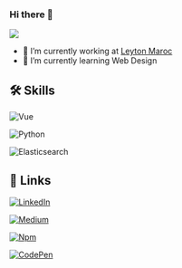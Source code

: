 ### Hi there 👋

![](https://komarev.com/ghpvc/?username=GAliNor)


- 🔭 I’m currently working at [Leyton Maroc](https://leyton.com/ma)
- 🌱 I’m currently learning Web Design


## 🛠️ Skills


![Vue](https://img.shields.io/badge/Vue.js-35495E?style=for-the-badge&logo=vuedotjs&logoColor=4FC08D)

![Python](https://img.shields.io/badge/Python-FFD43B?style=for-the-badge&logo=python&logoColor=blue)

![Elasticsearch](https://img.shields.io/badge/Elastic_Search-005571?style=for-the-badge&logo=elasticsearch&logoColor=white)


## 🔗 Links


[![LinkedIn](https://img.shields.io/badge/LinkedIn-0077B5?style=for-the-badge&logo=linkedin&logoColor=white)](https://www.linkedin.com/in/ali-guedda/)

[![Medium](https://img.shields.io/badge/Medium-12100E?style=for-the-badge&logo=medium&logoColor=white)](https://medium.com/@ali.atguedda)

[![Npm](https://img.shields.io/badge/npm-CB3837?style=for-the-badge&logo=npm&logoColor=white)](https://www.npmjs.com/~galinor)

[![CodePen](https://img.shields.io/badge/Codepen-000000?style=for-the-badge&logo=codepen&logoColor=white)](https://codepen.io/GAliNor)
